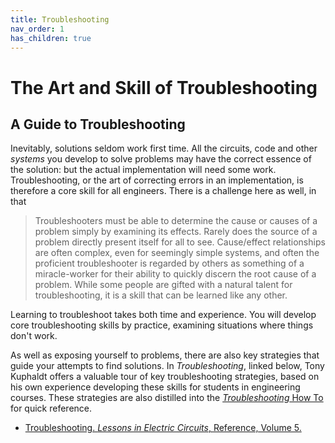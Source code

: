 ```yaml
---
title: Troubleshooting
nav_order: 1
has_children: true
---
```


# The Art and Skill of Troubleshooting

## A Guide to Troubleshooting

Inevitably, solutions seldom work first time. All the circuits, code and other _systems_ you develop to solve problems may have the correct essence of the solution: but the actual implementation will need some work. Troubleshooting, or the art of correcting errors in an implementation, is therefore a core skill for all engineers. There is a challenge here as well, in that

> Troubleshooters must be able to determine the cause or causes of a problem simply by examining its effects. Rarely does the source of a problem directly present itself for all to see. Cause/effect relationships are often complex, even for seemingly simple systems, and often the proficient troubleshooter is regarded by others as something of a miracle-worker for their ability to quickly discern the root cause of a problem. While some people are gifted with a natural talent for troubleshooting, it is a skill that can be learned like any other.

Learning to troubleshoot takes both time and experience. You will develop core troubleshooting skills by practice, examining situations where things don't work.

As well as exposing yourself to problems, there are also key strategies that guide your attempts to find solutions. In _Troubleshooting_, linked below, Tony Kuphaldt offers a valuable tour of key troubleshooting strategies, based on his own experience developing these skills for students in engineering courses. These strategies are also distilled into the [_Troubleshooting_ How To]() for quick reference.

* [Troubleshooting. _Lessons in Electric Circuits_, Reference, Volume 5.](/media/pdf/LEC_TBL.pdf)